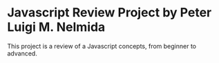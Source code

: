 # Javascript Review Project by Peter Luigi M. Nelmida 
This project is a review of a Javascript concepts, from beginner to advanced. 